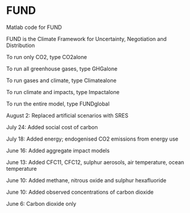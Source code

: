 FUND
====

Matlab code for FUND

FUND is the Climate Framework for Uncertainty, Negotiation and Distribution

To run only CO2, type CO2alone

To run all greenhouse gases, type GHGalone

To run gases and climate, type Climatealone

To run climate and impacts, type Impactalone

To run the entire model, type FUNDglobal

August 2: Replaced artificial scenarios with SRES

July 24: Added social cost of carbon

July 18: Added energy; endogenised CO2 emissions from energy use

June 16: Added aggregate impact models

June 13: Added CFC11, CFC12, sulphur aerosols, air temperature, ocean temperature

June 10: Added methane, nitrous oxide and sulphur hexafluoride

June 10: Added observed concentrations of carbon dioxide

June 6: Carbon dioxide only
